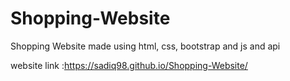 # Shopping-Website
Shopping Website made using html, css, bootstrap and js and api

website link :https://sadiq98.github.io/Shopping-Website/

